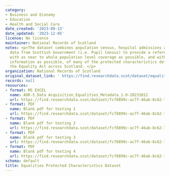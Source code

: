 ```yaml
---
category:
- Business and Economy
- Education
- Health and Social Care
date_created: '2023-09-13'
date_updated: '2023-12-05'
license: No licence
maintainer: National Records of Scotland
notes: <p>The dataset combines population census, hospital admissions and school education
  data from Scottish Government (i.e. Pupil Census) to provide a reference dataset
  with as near to whole population level coverage as possible, and with as up-to-date
  information as possible, of many of the protected characteristics defined under
  the Equality Act across Scotland. </p>
organization: National Records of Scotland
original_dataset_link: ' https://find.researchdata.scot/dataset/equalities-protected-characteristics-dataset'
records: null
resources:
- format: MS EXCEL
  name: ADR-S_Data Acquisition_Equalities_Metadata_1.0-20231012
  url: https://find.researchdata.scot/dataset/fcf8899c-ac7f-46ab-8c62-793a7fc94301/resource/e41366be-c149-4504-a26c-d80e5e242895/download/adr-s_data-acquisition_equalities_metadata_1.0-20231012.xlsx
- format: PDF
  name: Blank pdf for testing 1
  url: https://find.researchdata.scot/dataset/fcf8899c-ac7f-46ab-8c62-793a7fc94301/resource/2fcb5e5c-4f46-4353-b0d1-4250ee128697/download/blank-pdf-for-testing-1.pdf
- format: PDF
  name: Blank pdf for testing 2
  url: https://find.researchdata.scot/dataset/fcf8899c-ac7f-46ab-8c62-793a7fc94301/resource/f0b5cdb6-e140-4a21-abda-768baf807426/download/blank-pdf-for-testing-2.pdf
- format: PDF
  name: Blank pdf for testing 3
  url: https://find.researchdata.scot/dataset/fcf8899c-ac7f-46ab-8c62-793a7fc94301/resource/818e227e-bee0-48b9-aa3f-93f6ca0cb264/download/blank-pdf-for-testing-3.pdf
- format: PDF
  name: Blank pdf for testing 4
  url: https://find.researchdata.scot/dataset/fcf8899c-ac7f-46ab-8c62-793a7fc94301/resource/67693227-1944-4779-98b9-05f474e170cd/download/blank-pdf-for-testing-4.pdf
schema: default
title: Equalities Protected Characteristics Dataset
---
```

